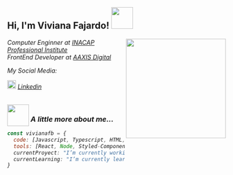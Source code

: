 <h2> Hi, I'm Viviana Fajardo! <img src="https://media.giphy.com/media/v1.Y2lkPTc5MGI3NjExd3RlbnYzNjN2Y2d4MXV4dGlxejgwazEyanV3bzZ0dnU5cmZjb2hveSZlcD12MV9pbnRlcm5hbF9naWZfYnlfaWQmY3Q9Zw/WhoNyvVjuB88HjDK0l/giphy.gif" width="50"></h2>
<img align='right' src="https://media.giphy.com/media/ES4Vcv8zWfIt2/giphy.gif" width="230" >
<p><em>Computer Enginner at <a href="http://www.unb.br](https://portales.inacap.cl/sobre-nosotros/ip/?gclid=Cj0KCQjw8NilBhDOARIsAHzpbLD1vCCLtfRdnSx9zF6Uztr5F8VVh4pxnkSqGAXuUe6SlQlQMIhiAb0aAmYhEALw_wcB">INACAP Professional Institute</a></br>FrontEnd Developer at <a href="https://www.thoughtworks.com](https://www.aaxisdigital.com/">AAXIS Digital</a>
</em></p>
<p><em>My Social Media:</p>
<p><em><img src="https://businessyield.com/wp-content/uploads/2022/10/LinkedIn-Logo-512x500.png" width="20">     <a href="https://www.linkedin.com/in/viviana-fajardo/" >Linkedin</a></p> 


### <img src="https://media.giphy.com/media/12PXNbcHW8C9Bm/giphy.gif" style="width: 50px;position: relative;bottom: -10px;" > A little more about me...  

```javascript
const vivianafb = {
  code: [Javascript, Typescript, HTML, CSS],
  tools: [React, Node, Styled-Components, Gatsby, Docker],                     },
  currentProyect: "I’m currently working on my personal portfolio using on React",
  currentLearning: "I’m currently learning React and Typescript"
}


